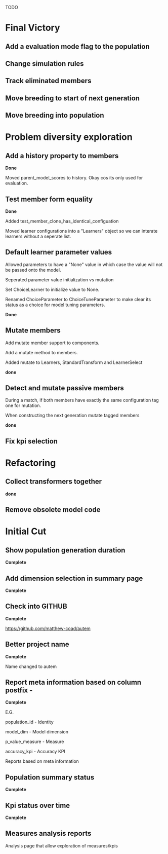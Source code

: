 TODO

# Final Victory

## Add a evaluation mode flag to the population

## Change simulation rules

## Track eliminated members

## Move breeding to start of next generation

## Move breeding into population

# Problem diversity exploration

## Add a history property to members

**Done**

Moved parent_model_scores to history. Okay cos its only used for evaluation.

## Test member form equality

**Done**

Added test_member_clone_has_identical_configuation

Moved learner configurations into a "Learners" object so we can interate learners without a seperate list.

## Default learner parameter values

Allowed parameters to have a "None" value in which case the value will not be passed onto the model.

Seperated parameter value initialization vs mutation

Set ChoiceLearner to initialize value to None.

Renamed ChoiceParameter to ChoiceTuneParameter to make clear its status as a choice for model tuning parameters.

**Done**

## Mutate members

Add mutate member support to components.

Add a mutate method to members.

Added mutate to Learners, StandardTransform and LearnerSelect

**done**

## Detect and mutate passive members

During a match, if both members have exactly the same configuration tag one for mutation.

When constructing the next generation mutate tagged members

**done**

## Fix kpi selection

# Refactoring

## Collect transformers together

**done**

## Remove obsolete model code

# Initial Cut

## Show population generation duration

**Complete**

## Add dimension selection in summary page

**Complete**

## Check into GITHUB

**Complete**

https://github.com/matthew-coad/autem

## Better project name

**Complete**

Name changed to autem

## Report meta information based on column postfix - 

**Complete**

E.G.

population_id - Identity

model_dim - Model dimension

p_value_measure - Measure

accuracy_kpi - Accuracy KPI

Reports based on meta information

## Population summary status

**Complete**

## Kpi status over time

**Complete**

## Measures analysis reports

Analysis page that allow exploration of measures/kpis
